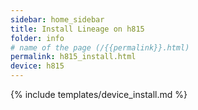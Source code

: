 ```yaml
---
sidebar: home_sidebar
title: Install Lineage on h815
folder: info
# name of the page (/{{permalink}}.html)
permalink: h815_install.html
device: h815
---
```

{% include templates/device_install.md %}
